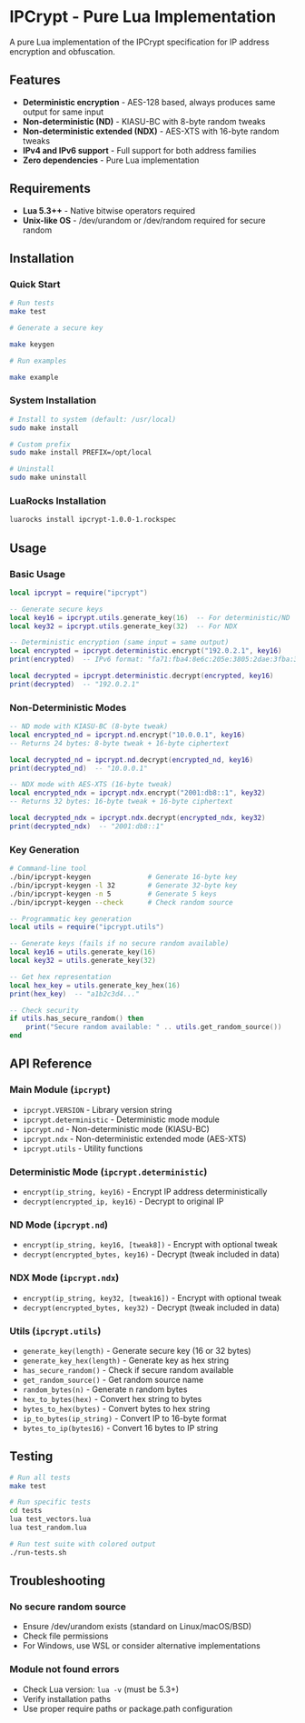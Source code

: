 # IPCrypt - Pure Lua Implementation

A pure Lua implementation of the IPCrypt specification for IP address encryption and obfuscation.

## Features

- **Deterministic encryption** - AES-128 based, always produces same output for same input
- **Non-deterministic (ND)** - KIASU-BC with 8-byte random tweaks  
- **Non-deterministic extended (NDX)** - AES-XTS with 16-byte random tweaks
- **IPv4 and IPv6 support** - Full support for both address families
- **Zero dependencies** - Pure Lua implementation

## Requirements

- **Lua 5.3++** - Native bitwise operators required
- **Unix-like OS** - /dev/urandom or /dev/random required for secure random

## Installation

### Quick Start

```bash
# Run tests
make test

# Generate a secure key

make keygen

# Run examples

make example
```

### System Installation

```bash
# Install to system (default: /usr/local)
sudo make install

# Custom prefix
sudo make install PREFIX=/opt/local

# Uninstall
sudo make uninstall
```

### LuaRocks Installation

```bash
luarocks install ipcrypt-1.0.0-1.rockspec
```

## Usage

### Basic Usage

```lua
local ipcrypt = require("ipcrypt")

-- Generate secure keys
local key16 = ipcrypt.utils.generate_key(16)  -- For deterministic/ND
local key32 = ipcrypt.utils.generate_key(32)  -- For NDX

-- Deterministic encryption (same input = same output)
local encrypted = ipcrypt.deterministic.encrypt("192.0.2.1", key16)
print(encrypted)  -- IPv6 format: "fa71:fba4:8e6c:205e:3805:2dae:3fba:39f1"

local decrypted = ipcrypt.deterministic.decrypt(encrypted, key16)
print(decrypted)  -- "192.0.2.1"
```

### Non-Deterministic Modes

```lua
-- ND mode with KIASU-BC (8-byte tweak)
local encrypted_nd = ipcrypt.nd.encrypt("10.0.0.1", key16)
-- Returns 24 bytes: 8-byte tweak + 16-byte ciphertext

local decrypted_nd = ipcrypt.nd.decrypt(encrypted_nd, key16)
print(decrypted_nd)  -- "10.0.0.1"

-- NDX mode with AES-XTS (16-byte tweak)
local encrypted_ndx = ipcrypt.ndx.encrypt("2001:db8::1", key32)
-- Returns 32 bytes: 16-byte tweak + 16-byte ciphertext

local decrypted_ndx = ipcrypt.ndx.decrypt(encrypted_ndx, key32)
print(decrypted_ndx)  -- "2001:db8::1"
```

### Key Generation

```bash
# Command-line tool
./bin/ipcrypt-keygen              # Generate 16-byte key
./bin/ipcrypt-keygen -l 32        # Generate 32-byte key
./bin/ipcrypt-keygen -n 5         # Generate 5 keys
./bin/ipcrypt-keygen --check      # Check random source
```

```lua
-- Programmatic key generation
local utils = require("ipcrypt.utils")

-- Generate keys (fails if no secure random available)
local key16 = utils.generate_key(16)
local key32 = utils.generate_key(32)

-- Get hex representation
local hex_key = utils.generate_key_hex(16)
print(hex_key)  -- "a1b2c3d4..."

-- Check security
if utils.has_secure_random() then
    print("Secure random available: " .. utils.get_random_source())
end
```

## API Reference

### Main Module (`ipcrypt`)

- `ipcrypt.VERSION` - Library version string
- `ipcrypt.deterministic` - Deterministic mode module
- `ipcrypt.nd` - Non-deterministic mode (KIASU-BC)
- `ipcrypt.ndx` - Non-deterministic extended mode (AES-XTS)
- `ipcrypt.utils` - Utility functions

### Deterministic Mode (`ipcrypt.deterministic`)

- `encrypt(ip_string, key16)` - Encrypt IP address deterministically
- `decrypt(encrypted_ip, key16)` - Decrypt to original IP

### ND Mode (`ipcrypt.nd`)

- `encrypt(ip_string, key16, [tweak8])` - Encrypt with optional tweak
- `decrypt(encrypted_bytes, key16)` - Decrypt (tweak included in data)

### NDX Mode (`ipcrypt.ndx`)

- `encrypt(ip_string, key32, [tweak16])` - Encrypt with optional tweak
- `decrypt(encrypted_bytes, key32)` - Decrypt (tweak included in data)

### Utils (`ipcrypt.utils`)

- `generate_key(length)` - Generate secure key (16 or 32 bytes)
- `generate_key_hex(length)` - Generate key as hex string
- `has_secure_random()` - Check if secure random available
- `get_random_source()` - Get random source name
- `random_bytes(n)` - Generate n random bytes
- `hex_to_bytes(hex)` - Convert hex string to bytes
- `bytes_to_hex(bytes)` - Convert bytes to hex string
- `ip_to_bytes(ip_string)` - Convert IP to 16-byte format
- `bytes_to_ip(bytes16)` - Convert 16 bytes to IP string

## Testing

```bash
# Run all tests
make test

# Run specific tests
cd tests
lua test_vectors.lua
lua test_random.lua

# Run test suite with colored output
./run-tests.sh
```

## Troubleshooting

### No secure random source

- Ensure /dev/urandom exists (standard on Linux/macOS/BSD)
- Check file permissions
- For Windows, use WSL or consider alternative implementations

### Module not found errors

- Check Lua version: `lua -v` (must be 5.3+)
- Verify installation paths
- Use proper require paths or package.path configuration
